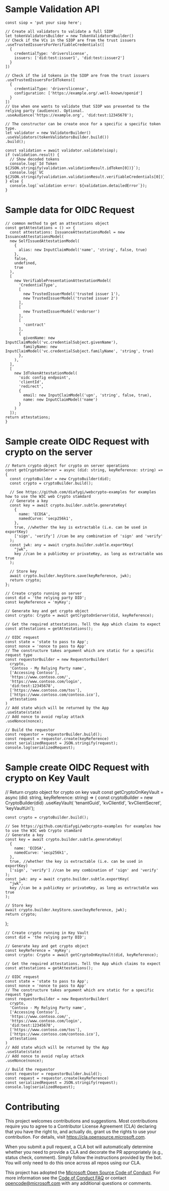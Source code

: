 
# Sample Validation API
    const siop = 'put your siop here';

    // Create all validators to validate a full SIOP
    let tokenValidatorsBuilder = new TokenValidatorsBuilder()
    // Check if the VCs in the SIOP are from the trust issuers
    .useTrustedIssuersForVerifiableCredentials([
      {
        credentialType: 'driverslicense',
        issuers: ['did:test:issuer1', 'did:test:issuer2']
      }
    ])

    // Check if the id tokens in the SIOP are from the trust issuers
    .useTrustedIssuersForIdTokens([
      {
        credentialType: 'driverslicense',
        configuration: ['https://example.org/.well-known/openid']
      }
    ])
    // Use when one wants to validate that SIOP was presented to the relying party (audience). Optional.
    .useAudience('https://example.org', 'did:test:12345678');
          
    // The constructor can be create once for a specific a specific token type.
    let validator = new ValidatorBuilder()
    .useValidators(tokenValidatorsBuilder.build())
    .build();

    const validation = await validator.validate(siop);
    if (validation.result) {
      // Show decoded tokens
      console.log(`Id Token ${JSON.stringify(validation.validationResult.idToken[0])}`);
      console.log(`VC ${JSON.stringify(validation.validationResult.verifiableCredentials[0])}`);
    } else {
      console.log(`validation error: ${validation.detailedError`});
    }

# Sample data for OIDC Request

    // common method to get an attestations object
    const getAttestations = () => {
      const attestations: IssuanceAttestationsModel = new IssuanceAttestationsModel(
      new SelfIssuedAttestationModel(
        {
          alias: new InputClaimModel('name', 'string', false, true)
        },
        false,
        undefined,
        true
      ),
      [
        new VerifiablePresentationAttestationModel(
          'CredentialType',
          [
            new TrustedIssuerModel('trusted issuer 1'),
            new TrustedIssuerModel('trusted issuer 2')
          ],
          [
            new TrustedIssuerModel('endorser')
          ],
          [
            'contract'
          ],
          {
            givenName: new InputClaimModel('vc.credentialSubject.givenName'),
            familyName: new InputClaimModel('vc.credentialSubject.familyName', 'string', true)
          },
        ),
      ],
      [
        new IdTokenAttestationModel(
          'oidc config endpoint',
          'clientId',
          'redirect',
          {
            email: new InputClaimModel('upn', 'string', false, true),
            name: new InputClaimModel('name')
          }
        )
      ]);
    return attestations;  
    }

# Sample create OIDC Request with crypto on the server

    // Return crypto object for crypto on server operations
    const getCryptoOnServer = async (did: string, keyReference: string) => {
      const cryptoBuilder = new CryptoBuilder(did);
      const crypto = cryptoBuilder.build();

      // See https://github.com/diafygi/webcrypto-examples for examples how to use the W3C web Crypto stamdard
      // Generate a key
      const key = await crypto.builder.subtle.generateKey(
        {
          name: 'ECDSA',
          namedCurve: 'secp256k1',
        },
        true, //whether the key is extractable (i.e. can be used in exportKey)
        ['sign', 'verify'] //can be any combination of 'sign' and 'verify'
      );
      const jwk: any = await crypto.builder.subtle.exportKey(
        "jwk",
        key //can be a publicKey or privateKey, as long as extractable was true
      );

      // Store key
      await crypto.builder.keyStore.save(keyReference, jwk);
      return crypto;
    };

    // Create crypto running on server
    const did = 'the relying party DID';
    const keyReference = 'myKey';

    // Generate key and get crypto object
    const crypto: Crypto = await getCryptoOnServer(did, keyReference);

    // Get the required attestations. Tell the App which claims to expect
    const attestations = getAttestations();

    // OIDC request
    const state = 'state to pass to App';
    const nonce = 'nonce to pass to App'
    // The constructure takes argument which are static for a specific request type
    const requestorBuilder = new RequestorBuilder(
      crypto,
      'Contoso - My Relying Party name',
      ['Accessing Contoso'],
      'https://www.contoso.com/',
      'https://www.contoso.com/login',
      'did:test:12345678',
      ['https://www.contoso.com/tos'],
      ['https://www.contoso.com/contoso.ico'],
      attestations
    )
    // Add state which will be returned by the App
    .useState(state)
    // Add nonce to avoid replay attack
    .useNonce(nonce);

    // Build the requestor
    const requestor = requestorBuilder.build();
    const request = requestor.create(keyReference)
    const serializedRequest = JSON.stringify(request);
    console.log(serializedRequest);

# Sample create OIDC Request with crypto on Key Vault
  // Return crypto object for crypto on key vault
  const getCryptoOnKeyVault = async (did: string, keyReference: string) => {
    const cryptoBuilder = new CryptoBuilder(did)
      .useKeyVault(
        'tenantGuid',
        'kvClientId',
        'kvClientSecret',
        'keyVaultUri');

    const crypto = cryptoBuilder.build();

    // See https://github.com/diafygi/webcrypto-examples for examples how to use the W3C web Crypto stamdard
    // Generate a key
    const key = await crypto.builder.subtle.generateKey(
      {
        name: 'ECDSA',
        namedCurve: 'secp256k1',
      },
      true, //whether the key is extractable (i.e. can be used in exportKey)
      ['sign', 'verify'] //can be any combination of 'sign' and 'verify'
    );
    const jwk: any = await crypto.builder.subtle.exportKey(
      "jwk",
      key //can be a publicKey or privateKey, as long as extractable was true
    );

    // Store key
    await crypto.builder.keyStore.save(keyReference, jwk);
    return crypto;
  };

    // Create crypto running in Key Vault
    const did = 'the relying party DID';

    // Generate key and get crypto object
    const keyReference = 'myKey';
    const crypto: Crypto = await getCryptoOnKeyVault(did, keyReference);

    // Get the required attestations. Tell the App which claims to expect
    const attestations = getAttestations();

    // OIDC request
    const state = 'state to pass to App';
    const nonce = 'nonce to pass to App'
    // The constructure takes argument which are static for a specific request type
    const requestorBuilder = new RequestorBuilder(
      crypto,
      'Contoso - My Relying Party name',
      ['Accessing Contoso'],
      'https://www.contoso.com/',
      'https://www.contoso.com/login',
      'did:test:12345678',
      ['https://www.contoso.com/tos'],
      ['https://www.contoso.com/contoso.ico'],
      attestations
    )
    // Add state which will be returned by the App
    .useState(state)
    // Add nonce to avoid replay attack
    .useNonce(nonce);

    // Build the requestor
    const requestor = requestorBuilder.build();
    const request = requestor.create(keyReference)
    const serializedRequest = JSON.stringify(request);
    console.log(serializedRequest);


# Contributing

This project welcomes contributions and suggestions.  Most contributions require you to agree to a
Contributor License Agreement (CLA) declaring that you have the right to, and actually do, grant us
the rights to use your contribution. For details, visit https://cla.opensource.microsoft.com.

When you submit a pull request, a CLA bot will automatically determine whether you need to provide
a CLA and decorate the PR appropriately (e.g., status check, comment). Simply follow the instructions
provided by the bot. You will only need to do this once across all repos using our CLA.

This project has adopted the [Microsoft Open Source Code of Conduct](https://opensource.microsoft.com/codeofconduct/).
For more information see the [Code of Conduct FAQ](https://opensource.microsoft.com/codeofconduct/faq/) or
contact [opencode@microsoft.com](mailto:opencode@microsoft.com) with any additional questions or comments.
